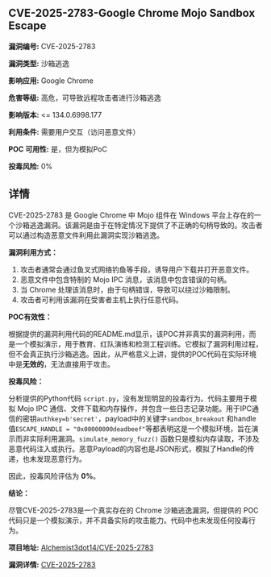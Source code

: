 ## CVE-2025-2783-Google Chrome Mojo Sandbox Escape

**漏洞编号:** CVE-2025-2783

**漏洞类型:** 沙箱逃逸

**影响应用:** Google Chrome

**危害等级:** 高危，可导致远程攻击者进行沙箱逃逸

**影响版本:** <= 134.0.6998.177

**利用条件:** 需要用户交互（访问恶意文件）

**POC 可用性:** 是，但为模拟PoC

**投毒风险:** 0%

## 详情

CVE-2025-2783 是 Google Chrome 中 Mojo 组件在 Windows 平台上存在的一个沙箱逃逸漏洞。该漏洞是由于在特定情况下提供了不正确的句柄导致的。攻击者可以通过构造恶意文件利用此漏洞实现沙箱逃逸。

**漏洞利用方式：**

1.  攻击者通常会通过鱼叉式网络钓鱼等手段，诱导用户下载并打开恶意文件。
2.  恶意文件中包含特制的 Mojo IPC 消息，该消息中包含错误的句柄。
3.  当 Chrome 处理该消息时，由于句柄错误，导致可以绕过沙箱限制。
4.  攻击者可利用该漏洞在受害者主机上执行任意代码。

**POC有效性：**

根据提供的漏洞利用代码的README.md显示，该POC并非真实的漏洞利用，而是一个模拟演示，用于教育、红队演练和检测工程训练。它模拟了漏洞利用过程，但不会真正执行沙箱逃逸。因此，从严格意义上讲，提供的POC代码在实际环境中是**无效的**，无法直接用于攻击。

**投毒风险：**

分析提供的Python代码 `script.py`，没有发现明显的投毒行为。代码主要用于模拟 Mojo IPC 通信、文件下载和内存操作，并包含一些日志记录功能。用于IPC通信的密钥`authkey=b'secret'`，payload中的关键字`sandbox_breakout` 和handle值`ESCAPE_HANDLE = "0x00000000deadbeef"`等都表明这是一个模拟环境，旨在演示而非实际利用漏洞。`simulate_memory_fuzz()` 函数只是模拟内存读取，不涉及恶意代码注入或执行。恶意Payload的内容也是JSON形式，模拟了Handle的传递，也未发现恶意行为。

因此，投毒风险评估为 **0%**。

**结论：**

尽管CVE-2025-2783是一个真实存在的 Chrome 沙箱逃逸漏洞，但提供的 POC 代码只是一个模拟演示，并不具备实际的攻击能力。代码中也未发现任何投毒行为。

**项目地址:** [Alchemist3dot14/CVE-2025-2783](https://github.com/Alchemist3dot14/CVE-2025-2783)

**漏洞详情:** [CVE-2025-2783](https://nvd.nist.gov/vuln/detail/CVE-2025-2783)